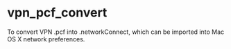 vpn_pcf_convert
===============

To convert VPN .pcf into .networkConnect, which can be imported into Mac OS X network preferences. 

